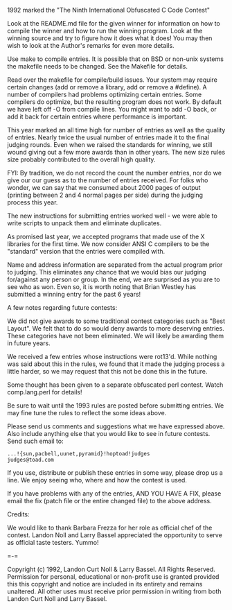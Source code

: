 1992 marked the "The Ninth International Obfuscated C Code Contest"


Look at the README.md file for the given winner for information
on how to compile the winner and how to run the winning program.
Look at the winning source and try to figure how it does what it does!
You may then wish to look at the Author's remarks for even more details.

Use make to compile entries.  It is possible that on BSD or non-unix
systems the makefile needs to be changed.  See the Makefile for details.

Read over the makefile for compile/build issues.  Your system may
require certain changes (add or remove a library, add or remove a
#define).  A number of compilers had problems optimizing certain
entries.  Some compilers do optimize, but the resulting program
does not work.  By default we have left off -O from compile lines.
You might want to add -O back, or add it back for certain entries
where performance is important.

This year marked an all time high for number of entries as well as the
quality of entries.  Nearly twice the usual number of entries made it
to the final judging rounds.  Even when we raised the standards for
winning, we still wound giving out a few more awards than in other
years.  The new size rules size probably contributed to the overall
high quality.

FYI: By tradition, we do not record the count the number entries,
     nor do we give our our guess as to the number of entries
     received.  For folks who wonder, we can say that we consumed
     about 2000 pages of output (printing between 2 and 4 normal
     pages per side) during the judging process this year.

The new instructions for submitting entries worked well - we were
able to write scripts to unpack them and eliminate duplicates.

As promised last year, we accepted programs that made use of the X
libraries for the first time.  We now consider ANSI C compilers to be
the "standard" version that the entries were compiled with.

Name and address information are separated from the actual program
prior to judging.  This eliminates any chance that we would bias our
judging for/against any person or group.  In the end, we are surprised
as you are to see who as won.  Even so, it is worth noting that
Brian Westley has submitted a winning entry for the past 6 years!


A few notes regarding future contests:

We did not give awards to some traditional contest categories such as
"Best Layout".  We felt that to do so would deny awards to more
deserving entries.  These categories have not been eliminated.  We will
likely be awarding them in future years.

We received a few entries whose instructions were rot13'd.  While
nothing was said about this in the rules, we found that it made the
judging process a little harder, so we may request that this not
be done this in the future.

Some thought has been given to a separate obfuscated perl contest.
Watch comp.lang.perl for details!

Be sure to wait until the 1993 rules are posted before submitting entries.
We may fine tune the rules to reflect the some ideas above.

Please send us comments and suggestions what we have expressed above.
Also include anything else that you would like to see in future contests.
Send such email to:

	...!{sun,pacbell,uunet,pyramid}!hoptoad!judges
	judges@toad.com


If you use, distribute or publish these entries in some way, please drop
us a line.  We enjoy seeing who, where and how the contest is used.

If you have problems with any of the entries, AND YOU HAVE A FIX, please
email the fix (patch file or the entire changed file) to the above address.

Credits:

We would like to thank Barbara Frezza for her role as official chef of
the contest.  Landon Noll and Larry Bassel appreciated the opportunity
to serve as official taste testers. Yummo!

=-=

Copyright (c) 1992, Landon Curt Noll & Larry Bassel.
All Rights Reserved.  Permission for personal, educational or non-profit use is
granted provided this this copyright and notice are included in its entirety
and remains unaltered.  All other uses must receive prior permission in writing
from both Landon Curt Noll and Larry Bassel.
